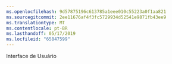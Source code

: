 ```yaml
---
ms.openlocfilehash: 9d57875196c613785a1eee010c55223a0f1aa821
ms.sourcegitcommit: 2ee11676af4f3fc5729934d52541e9871fb43ee9
ms.translationtype: MT
ms.contentlocale: pt-BR
ms.lasthandoff: 05/17/2019
ms.locfileid: "65847599"
---
```

Interface de Usuário